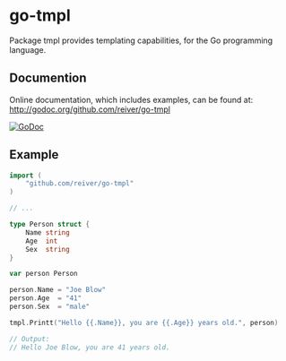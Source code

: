 # go-tmpl

Package tmpl provides templating capabilities, for the Go programming language.


## Documention

Online documentation, which includes examples, can be found at: http://godoc.org/github.com/reiver/go-tmpl

[![GoDoc](https://godoc.org/github.com/reiver/go-tmpl?status.svg)](https://godoc.org/github.com/reiver/go-tmpl)


## Example
```go
import (
	"github.com/reiver/go-tmpl"
)

// ...

type Person struct {
	Name string
	Age  int
	Sex  string
}

var person Person

person.Name = "Joe Blow"
person.Age  = "41"
person.Sex  = "male"

tmpl.Printt("Hello {{.Name}}, you are {{.Age}} years old.", person)

// Output:
// Hello Joe Blow, you are 41 years old.
```
